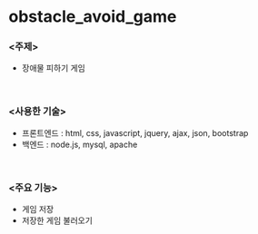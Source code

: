 # obstacle_avoid_game

### <주제>
- 장애물 피하기 게임

<br />

### <사용한 기술>

- 프론트엔드 : html, css, javascript, jquery, ajax, json, bootstrap
- 백엔드 : node.js, mysql, apache

<br />

### <주요 기능>
  
  - 게임 저장
  - 저장한 게임 불러오기



